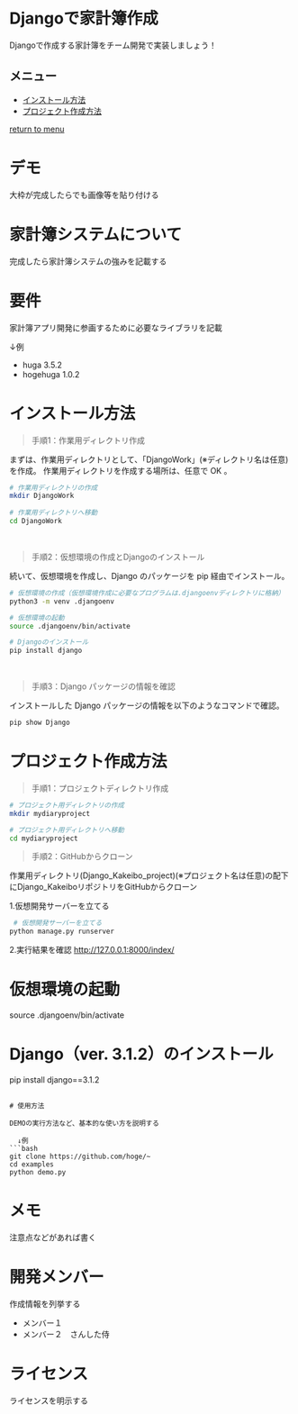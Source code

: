 # Djangoで家計簿作成
 
 Djangoで作成する家計簿をチーム開発で実装しましょう！
 
## メニュー
* [インストール方法](#インストール方法)
* [プロジェクト作成方法](#プロジェクト作成方法)

[return to menu](#メニュー)
 
# デモ

大枠が完成したらでも画像等を貼り付ける
 
# 家計簿システムについて
 
完成したら家計簿システムの強みを記載する
 
# 要件
 
家計簿アプリ開発に参画するために必要なライブラリを記載

↓例
* huga 3.5.2
* hogehuga 1.0.2
 
# インストール方法
 > 手順1：作業用ディレクトリ作成
 
 まずは、作業用ディレクトリとして、「DjangoWork」(※ディレクトリ名は任意)を作成。
作業用ディレクトリを作成する場所は、任意で OK 。
```bash
# 作業用ディレクトリの作成
mkdir DjangoWork
 
# 作業用ディレクトリへ移動
cd DjangoWork
```
<br>

> 手順2：仮想環境の作成とDjangoのインストール

続いて、仮想環境を作成し、Django のパッケージを pip 経由でインストール。
```bash
# 仮想環境の作成（仮想環境作成に必要なプログラムは.djangoenvディレクトリに格納）
python3 -m venv .djangoenv

# 仮想環境の起動
source .djangoenv/bin/activate

# Djangoのインストール
pip install django
```
<br>

> 手順3：Django パッケージの情報を確認

インストールした Django パッケージの情報を以下のようなコマンドで確認。
```bash
pip show Django
```


# プロジェクト作成方法
 > 手順1：プロジェクトディレクトリ作成
 ```bash
 # プロジェクト用ディレクトリの作成
mkdir mydiaryproject

# プロジェクト用ディレクトリへ移動
cd mydiaryproject
```

 > 手順2：GitHubからクローン
 
作業用ディレクトリ(Django_Kakeibo_project)(※プロジェクト名は任意)の配下にDjango_KakeiboリポジトリをGitHubからクローン

1.仮想開発サーバーを立てる
```bash
 # 仮想開発サーバーを立てる
python manage.py runserver
```

2.実行結果を確認
http://127.0.0.1:8000/index/


# 仮想環境の起動

source .djangoenv/bin/activate

# Django（ver. 3.1.2）のインストール
pip install django==3.1.2
```
 
# 使用方法
 
DEMOの実行方法など、基本的な使い方を説明する
 
  ↓例
```bash
git clone https://github.com/hoge/~
cd examples
python demo.py
```
 
# メモ
 
注意点などがあれば書く
 
# 開発メンバー
 
作成情報を列挙する
 
* メンバー１　
* メンバー２　さんした侍
 
# ライセンス
ライセンスを明示する
 
